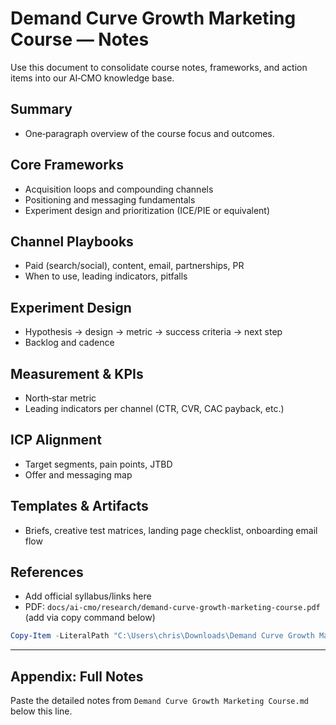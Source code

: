 # Demand Curve Growth Marketing Course — Notes

Use this document to consolidate course notes, frameworks, and action items into our AI‑CMO knowledge base.

## Summary
- One‑paragraph overview of the course focus and outcomes.

## Core Frameworks
- Acquisition loops and compounding channels
- Positioning and messaging fundamentals
- Experiment design and prioritization (ICE/PIE or equivalent)

## Channel Playbooks
- Paid (search/social), content, email, partnerships, PR
- When to use, leading indicators, pitfalls

## Experiment Design
- Hypothesis → design → metric → success criteria → next step
- Backlog and cadence

## Measurement & KPIs
- North‑star metric
- Leading indicators per channel (CTR, CVR, CAC payback, etc.)

## ICP Alignment
- Target segments, pain points, JTBD
- Offer and messaging map

## Templates & Artifacts
- Briefs, creative test matrices, landing page checklist, onboarding email flow

## References
- Add official syllabus/links here
- PDF: `docs/ai-cmo/research/demand-curve-growth-marketing-course.pdf` (add via copy command below)

```powershell
Copy-Item -LiteralPath "C:\Users\chris\Downloads\Demand Curve Growth Marketing Course.pdf" -Destination "docs\ai-cmo\research\demand-curve-growth-marketing-course.pdf" -Force
```

---

## Appendix: Full Notes
Paste the detailed notes from `Demand Curve Growth Marketing Course.md` below this line.
